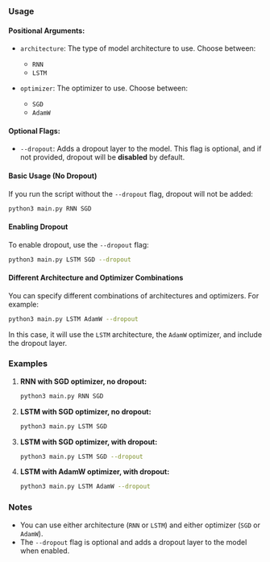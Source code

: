 ### Usage

#### Positional Arguments:
- `architecture`: The type of model architecture to use. Choose between:
  - `RNN`
  - `LSTM`
  
- `optimizer`: The optimizer to use. Choose between:
  - `SGD`
  - `AdamW`

#### Optional Flags:
- `--dropout`: Adds a dropout layer to the model. This flag is optional, and if not provided, dropout will be **disabled** by default.

#### Basic Usage (No Dropout)

If you run the script without the `--dropout` flag, dropout will not be added:

```bash
python3 main.py RNN SGD
```

#### Enabling Dropout

To enable dropout, use the `--dropout` flag:

```bash
python3 main.py LSTM SGD --dropout
```

#### Different Architecture and Optimizer Combinations

You can specify different combinations of architectures and optimizers. For example:

```bash
python3 main.py LSTM AdamW --dropout
```

In this case, it will use the `LSTM` architecture, the `AdamW` optimizer, and include the dropout layer.

### Examples

1. **RNN with SGD optimizer, no dropout:**

   ```bash
   python3 main.py RNN SGD
   ```

2. **LSTM with SGD optimizer, no dropout:**

   ```bash
   python3 main.py LSTM SGD
   ```
3. **LSTM with SGD optimizer, with dropout:**

   ```bash
   python3 main.py LSTM SGD --dropout
   ```

4. **LSTM with AdamW optimizer, with dropout:**

   ```bash
   python3 main.py LSTM AdamW --dropout
   ```

### Notes
- You can use either architecture (`RNN` or `LSTM`) and either optimizer (`SGD` or `AdamW`).
- The `--dropout` flag is optional and adds a dropout layer to the model when enabled.

